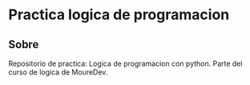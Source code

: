 <h1>Practica logica de programacion</h1>

## Sobre

Repositorio de practica: Logica de programacion con python.
Parte del curso de logica de MoureDev.
